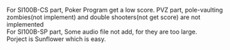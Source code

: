 For SI100B-CS part, Poker Program get a low score. PVZ part, pole-vaulting zombies(not implement) and double shooters(not get score) are not implemented  
For SI100B-SP part, Some audio file not add, for they are too large.  
Porject is Sunflower which is easy.  
